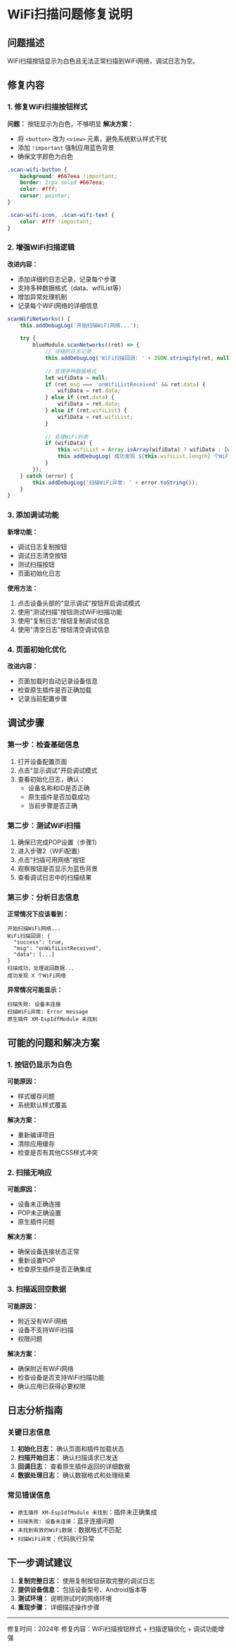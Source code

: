 # WiFi扫描问题修复说明

## 问题描述
WiFi扫描按钮显示为白色且无法正常扫描到WiFi网络，调试日志为空。

## 修复内容

### 1. 修复WiFi扫描按钮样式
**问题：** 按钮显示为白色，不够明显
**解决方案：**
- 将 `<button>` 改为 `<view>` 元素，避免系统默认样式干扰
- 添加 `!important` 强制应用蓝色背景
- 确保文字颜色为白色

```css
.scan-wifi-button {
    background: #667eea !important;
    border: 2rpx solid #667eea;
    color: #fff;
    cursor: pointer;
}

.scan-wifi-icon, .scan-wifi-text {
    color: #fff !important;
}
```

### 2. 增强WiFi扫描逻辑
**改进内容：**
- 添加详细的日志记录，记录每个步骤
- 支持多种数据格式（data、wifiList等）
- 增加异常处理机制
- 记录每个WiFi网络的详细信息

```javascript
scanWifiNetworks() {
    this.addDebugLog('开始扫描WiFi网络...');
    
    try {
        blueModule.scanNetworks((ret) => {
            // 详细的日志记录
            this.addDebugLog('WiFi扫描回调: ' + JSON.stringify(ret, null, 2));
            
            // 处理多种数据格式
            let wifiData = null;
            if (ret.msg === 'onWifiListReceived' && ret.data) {
                wifiData = ret.data;
            } else if (ret.data) {
                wifiData = ret.data;
            } else if (ret.wifiList) {
                wifiData = ret.wifiList;
            }
            
            // 处理WiFi列表
            if (wifiData) {
                this.wifiList = Array.isArray(wifiData) ? wifiData : [wifiData];
                this.addDebugLog(`成功发现 ${this.wifiList.length} 个WiFi网络`);
            }
        });
    } catch (error) {
        this.addDebugLog('扫描WiFi异常: ' + error.toString());
    }
}
```

### 3. 添加调试功能
**新增功能：**
- 调试日志复制按钮
- 调试日志清空按钮
- 测试扫描按钮
- 页面初始化日志

**使用方法：**
1. 点击设备头部的"显示调试"按钮开启调试模式
2. 使用"测试扫描"按钮测试WiFi扫描功能
3. 使用"复制日志"按钮复制调试信息
4. 使用"清空日志"按钮清空调试信息

### 4. 页面初始化优化
**改进内容：**
- 页面加载时自动记录设备信息
- 检查原生插件是否正确加载
- 记录当前配置步骤

## 调试步骤

### 第一步：检查基础信息
1. 打开设备配置页面
2. 点击"显示调试"开启调试模式
3. 查看初始化日志，确认：
   - 设备名称和ID是否正确
   - 原生插件是否加载成功
   - 当前步骤是否正确

### 第二步：测试WiFi扫描
1. 确保已完成POP设置（步骤1）
2. 进入步骤2（WiFi配置）
3. 点击"扫描可用网络"按钮
4. 观察按钮是否显示为蓝色背景
5. 查看调试日志中的扫描结果

### 第三步：分析日志信息
**正常情况下应该看到：**
```
开始扫描WiFi网络...
WiFi扫描回调: {
  "success": true,
  "msg": "onWifiListReceived",
  "data": [...]
}
扫描成功，处理返回数据...
成功发现 X 个WiFi网络
```

**异常情况可能显示：**
```
扫描失败: 设备未连接
扫描WiFi异常: Error message
原生插件 XM-EspIdfModule 未找到
```

## 可能的问题和解决方案

### 1. 按钮仍显示为白色
**可能原因：**
- 样式缓存问题
- 系统默认样式覆盖

**解决方案：**
- 重新编译项目
- 清除应用缓存
- 检查是否有其他CSS样式冲突

### 2. 扫描无响应
**可能原因：**
- 设备未正确连接
- POP未正确设置
- 原生插件问题

**解决方案：**
- 确保设备连接状态正常
- 重新设置POP
- 检查原生插件是否正确集成

### 3. 扫描返回空数据
**可能原因：**
- 附近没有WiFi网络
- 设备不支持WiFi扫描
- 权限问题

**解决方案：**
- 确保附近有WiFi网络
- 检查设备是否支持WiFi扫描功能
- 确认应用已获得必要权限

## 日志分析指南

### 关键日志信息
1. **初始化日志：** 确认页面和插件加载状态
2. **扫描开始日志：** 确认扫描请求已发送
3. **回调日志：** 查看原生插件返回的详细数据
4. **数据处理日志：** 确认数据格式和处理结果

### 常见错误信息
- `原生插件 XM-EspIdfModule 未找到`：插件未正确集成
- `扫描失败: 设备未连接`：蓝牙连接问题
- `未找到有效的WiFi数据`：数据格式不匹配
- `扫描WiFi异常`：代码执行异常

## 下一步调试建议

1. **复制完整日志：** 使用复制按钮获取完整的调试日志
2. **提供设备信息：** 包括设备型号、Android版本等
3. **测试环境：** 说明测试时的网络环境
4. **重现步骤：** 详细描述操作步骤

---

修复时间：2024年
修复内容：WiFi扫描按钮样式 + 扫描逻辑优化 + 调试功能增强 